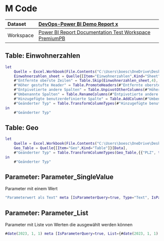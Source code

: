 



# M Code

|Dataset|[DevOps-Power BI Demo Report x](./../DevOps-Power-BI-Demo-Report-x.md)|
| :--- | :--- |
|Workspace|[Power BI Report Documentation Test Workspace PremiumPB](../../Workspaces/Power-BI-Report-Documentation-Test-Workspace-PremiumPB.md)|

## Table: Einwohnerzahlen


```m
let
    Quelle = Excel.Workbook(File.Contents("C:\Users\boesc\OneDrive\Desktop\Power BI Demo Content\Demo Data\Einwohnerzahlen.xlsx"), null, false),
    Einwohnerzahlen_sheet = Quelle{[Item="Einwohnerzahlen",Kind="Sheet"]}[Data],
    #"Entfernte oberste Zeilen" = Table.Skip(Einwohnerzahlen_sheet,4),
    #"Höher gestufte Header" = Table.PromoteHeaders(#"Entfernte oberste Zeilen", [PromoteAllScalars=true]),
    #"Entpivotierte andere Spalten" = Table.UnpivotOtherColumns(#"Höher gestufte Header", {"Land"}, "Attribut", "Wert"),
    #"Umbenannte Spalten" = Table.RenameColumns(#"Entpivotierte andere Spalten",{{"Attribut", "Jahr"}, {"Wert", "Einwohnerzahl"}}),
    #"Hinzugefügte benutzerdefinierte Spalte" = Table.AddColumn(#"Umbenannte Spalten", "Berechnete Spalte in M", each if [Land] = "Deutschland" then "DACH" else "-"),
    #"Geänderter Typ" = Table.TransformColumnTypes(#"Hinzugefügte benutzerdefinierte Spalte",{{"Einwohnerzahl", Int64.Type}, {"Jahr", Int64.Type}, {"Berechnete Spalte in M", type text}})
in
    #"Geänderter Typ"
```


## Table: Geo


```m
let
    Quelle = Excel.Workbook(File.Contents("C:\Users\boesc\OneDrive\Desktop\Power BI Demo Content\Demo Data\AccessDB.xlsx"), null, true),
    Geo_Table = Quelle{[Item="Geo",Kind="Table"]}[Data],
    #"Geänderter Typ" = Table.TransformColumnTypes(Geo_Table,{{"PLZ", type text}, {"Stadt", type text}, {"Staat", type text}, {"Region", type text}, {"Distrikt", type text}, {"Land", type text}})
in
    #"Geänderter Typ"
```


## Parameter: Parameter_SingleValue


Parameter mit einem Wert

```m
"Parameterwert als Text" meta [IsParameterQuery=true, Type="Text", IsParameterQueryRequired=true]
```


## Parameter: Parameter_List


Parameter mit Liste von Werten die ausgewählt werden können

```m
#date(2023, 1, 1) meta [IsParameterQuery=true, List={#date(2023, 1, 1), #date(2022, 1, 1), #date(2021, 1, 1)}, DefaultValue=#date(2023, 1, 1), Type="Date", IsParameterQueryRequired=true]
```

